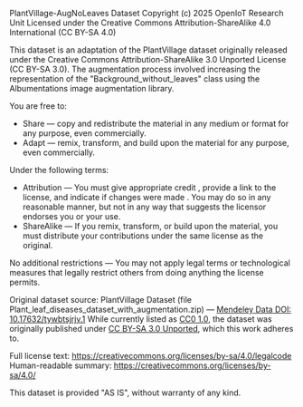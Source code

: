 PlantVillage-AugNoLeaves Dataset
Copyright (c) 2025 OpenIoT Research Unit
Licensed under the Creative Commons Attribution-ShareAlike 4.0 International (CC BY-SA 4.0)

This dataset is an adaptation of the PlantVillage dataset originally released under the Creative Commons Attribution-ShareAlike 3.0 Unported License (CC BY-SA 3.0). The augmentation process involved increasing the representation of the "Background_without_leaves" class using the Albumentations image augmentation library.

You are free to:
- Share — copy and redistribute the material in any medium or format for any purpose, even commercially.
- Adapt — remix, transform, and build upon the material for any purpose, even commercially.

Under the following terms:
- Attribution — You must give appropriate credit , provide a link to the license, and indicate if changes were made . You may do so in any reasonable manner, but not in any way that suggests the licensor endorses you or your use.
- ShareAlike — If you remix, transform, or build upon the material, you must distribute your contributions under the same license as the original.

No additional restrictions — You may not apply legal terms or technological measures that legally restrict others from doing anything the license permits. 

Original dataset source:
PlantVillage Dataset (file Plant_leaf_diseases_dataset_with_augmentation.zip) — [Mendeley Data DOI: 10.17632/tywbtsjrjv.1](https://data.mendeley.com/datasets/tywbtsjrjv/1)
While currently listed as [CC0 1.0](https://creativecommons.org/publicdomain/zero/1.0/), the dataset was originally published under [CC BY-SA 3.0 Unported](https://creativecommons.org/licenses/by-sa/3.0/), which this work adheres to.


Full license text: https://creativecommons.org/licenses/by-sa/4.0/legalcode
Human-readable summary: https://creativecommons.org/licenses/by-sa/4.0/

This dataset is provided "AS IS", without warranty of any kind.
